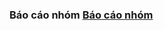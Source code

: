 ### Báo cáo nhóm [Báo cáo nhóm](https://github.com/Nguyenhuy2801/INT2208-8-2019/blob/master/nhom-28/baocao.md?fbclid=IwAR0enayIFM7s3RqdoSe4kIG43WotE3yiVV1KNh4e9qE3n9x_WRHZh1uze2A)
